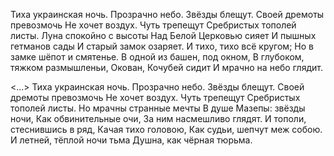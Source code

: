 Тиха украинская ночь.
Прозрачно небо. Звёзды блещут.
Своей дремоты превозмочь
Не хочет воздух. Чуть трепещут
Сребристых тополей листы.
Луна спокойно с высоты
Над Белой Церковью сияет
И пышных гетманов сады
И старый замок озаряет.
И тихо, тихо всё кругом;
Но в замке шёпот и смятенье.
В одной из башен, под окном,
В глубоком, тяжком размышленьи,
Окован, Кочубей сидит
И мрачно на небо глядит.

<...>
  Тиха украинская ночь.
Прозрачно небо. Звёзды блещут.
Своей дремоты превозмочь
Не хочет воздух. Чуть трепещут
Сребристых тополей листы.
Но мрачны странные мечты
В душе Мазепы: звёзды ночи,
Как обвинительные очи,
За ним насмешливо глядят.
И тополи, стеснившись в ряд,
Качая тихо головою,
Как судьи, шепчут меж собою.
И летней, тёплой ночи тьма
Душна, как чёрная тюрьма.
